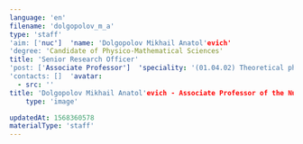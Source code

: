 ```yaml
---
language: 'en'
filename: 'dolgopolov_m_a'
type: 'staff'
'aim: ['nuc']  'name: 'Dolgopolov Mikhail Anatol'evich'
'degree: 'Candidate of Physico-Mathematical Sciences'
title: 'Senior Research Officer'
'post: ['Associate Professor']  'speciality: '(01.04.02) Theoretical physics'
'contacts: []  'avatar:
  - src: ''
title: 'Dolgopolov Mikhail Anatol'evich - Associate Professor of the Nuclear physics Department'
    type: 'image'

updatedAt: 1568360578
materialType: 'staff'
---
```


